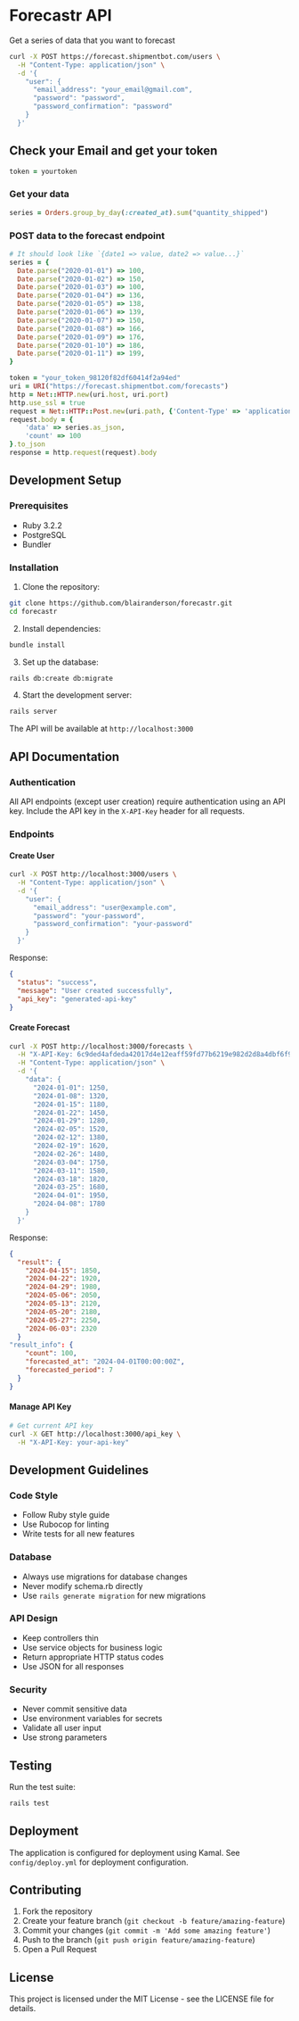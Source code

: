 # Forecastr API

Get a series of data that you want to forecast

```bash
curl -X POST https://forecast.shipmentbot.com/users \
  -H "Content-Type: application/json" \
  -d '{
    "user": {
      "email_address": "your_email@gmail.com",
      "password": "password",
      "password_confirmation": "password"
    }
  }'
```

## Check your Email and get your token

```ruby
token = yourtoken
```

### Get your data

```ruby
series = Orders.group_by_day(:created_at).sum("quantity_shipped")
```

### POST data to the forecast endpoint

```ruby
# It should look like `{date1 => value, date2 => value...}`
series = {
  Date.parse("2020-01-01") => 100,
  Date.parse("2020-01-02") => 150,
  Date.parse("2020-01-03") => 100,
  Date.parse("2020-01-04") => 136,
  Date.parse("2020-01-05") => 138,
  Date.parse("2020-01-06") => 139,
  Date.parse("2020-01-07") => 150,
  Date.parse("2020-01-08") => 166,
  Date.parse("2020-01-09") => 176,
  Date.parse("2020-01-10") => 186,
  Date.parse("2020-01-11") => 199,
}

token = "your_token_98120f82df60414f2a94ed"
uri = URI("https://forecast.shipmentbot.com/forecasts")
http = Net::HTTP.new(uri.host, uri.port)
http.use_ssl = true
request = Net::HTTP::Post.new(uri.path, {'Content-Type' => 'application/json', 'X-API-Key' => token})
request.body = {
    'data' => series.as_json,
    'count' => 100
}.to_json
response = http.request(request).body
```

## Development Setup

### Prerequisites

- Ruby 3.2.2
- PostgreSQL
- Bundler

### Installation

1. Clone the repository:

```bash
git clone https://github.com/blairanderson/forecastr.git
cd forecastr
```

2. Install dependencies:

```bash
bundle install
```

3. Set up the database:

```bash
rails db:create db:migrate
```

4. Start the development server:

```bash
rails server
```

The API will be available at `http://localhost:3000`

## API Documentation

### Authentication

All API endpoints (except user creation) require authentication using an API key. Include the API key in the `X-API-Key` header for all requests.

### Endpoints

#### Create User

```bash
curl -X POST http://localhost:3000/users \
  -H "Content-Type: application/json" \
  -d '{
    "user": {
      "email_address": "user@example.com",
      "password": "your-password",
      "password_confirmation": "your-password"
    }
  }'
```

Response:

```json
{
  "status": "success",
  "message": "User created successfully",
  "api_key": "generated-api-key"
}
```

#### Create Forecast

```bash
curl -X POST http://localhost:3000/forecasts \
  -H "X-API-Key: 6c9ded4afdeda42017d4e12eaff59fd77b6219e982d2d8a4dbf6f901d445b3ef" \
  -H "Content-Type: application/json" \
  -d '{
    "data": {
      "2024-01-01": 1250,
      "2024-01-08": 1320,
      "2024-01-15": 1180,
      "2024-01-22": 1450,
      "2024-01-29": 1280,
      "2024-02-05": 1520,
      "2024-02-12": 1380,
      "2024-02-19": 1620,
      "2024-02-26": 1480,
      "2024-03-04": 1750,
      "2024-03-11": 1580,
      "2024-03-18": 1820,
      "2024-03-25": 1680,
      "2024-04-01": 1950,
      "2024-04-08": 1780
    }
  }'
```

Response:

```json
{
  "result": {
    "2024-04-15": 1850,
    "2024-04-22": 1920,
    "2024-04-29": 1980,
    "2024-05-06": 2050,
    "2024-05-13": 2120,
    "2024-05-20": 2180,
    "2024-05-27": 2250,
    "2024-06-03": 2320
  }
"result_info": {
    "count": 100,
    "forecasted_at": "2024-04-01T00:00:00Z",
    "forecasted_period": 7
  }
}
```

#### Manage API Key

```bash
# Get current API key
curl -X GET http://localhost:3000/api_key \
  -H "X-API-Key: your-api-key"
```

## Development Guidelines

### Code Style

- Follow Ruby style guide
- Use Rubocop for linting
- Write tests for all new features

### Database

- Always use migrations for database changes
- Never modify schema.rb directly
- Use `rails generate migration` for new migrations

### API Design

- Keep controllers thin
- Use service objects for business logic
- Return appropriate HTTP status codes
- Use JSON for all responses

### Security

- Never commit sensitive data
- Use environment variables for secrets
- Validate all user input
- Use strong parameters

## Testing

Run the test suite:

```bash
rails test
```

## Deployment

The application is configured for deployment using Kamal. See `config/deploy.yml` for deployment configuration.

## Contributing

1. Fork the repository
2. Create your feature branch (`git checkout -b feature/amazing-feature`)
3. Commit your changes (`git commit -m 'Add some amazing feature'`)
4. Push to the branch (`git push origin feature/amazing-feature`)
5. Open a Pull Request

## License

This project is licensed under the MIT License - see the LICENSE file for details.
